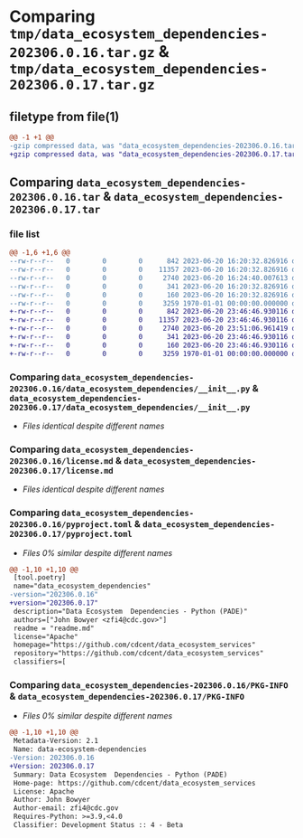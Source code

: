 # Comparing `tmp/data_ecosystem_dependencies-202306.0.16.tar.gz` & `tmp/data_ecosystem_dependencies-202306.0.17.tar.gz`

## filetype from file(1)

```diff
@@ -1 +1 @@
-gzip compressed data, was "data_ecosystem_dependencies-202306.0.16.tar", max compression
+gzip compressed data, was "data_ecosystem_dependencies-202306.0.17.tar", max compression
```

## Comparing `data_ecosystem_dependencies-202306.0.16.tar` & `data_ecosystem_dependencies-202306.0.17.tar`

### file list

```diff
@@ -1,6 +1,6 @@
--rw-r--r--   0        0        0      842 2023-06-20 16:20:32.826916 data_ecosystem_dependencies-202306.0.16/data_ecosystem_dependencies/__init__.py
--rw-r--r--   0        0        0    11357 2023-06-20 16:20:32.826916 data_ecosystem_dependencies-202306.0.16/license.md
--rw-r--r--   0        0        0     2740 2023-06-20 16:24:40.007613 data_ecosystem_dependencies-202306.0.16/pyproject.toml
--rw-r--r--   0        0        0      341 2023-06-20 16:20:32.826916 data_ecosystem_dependencies-202306.0.16/readme.md
--rw-r--r--   0        0        0      160 2023-06-20 16:20:32.826916 data_ecosystem_dependencies-202306.0.16/setup.cfg
--rw-r--r--   0        0        0     3259 1970-01-01 00:00:00.000000 data_ecosystem_dependencies-202306.0.16/PKG-INFO
+-rw-r--r--   0        0        0      842 2023-06-20 23:46:46.930116 data_ecosystem_dependencies-202306.0.17/data_ecosystem_dependencies/__init__.py
+-rw-r--r--   0        0        0    11357 2023-06-20 23:46:46.930116 data_ecosystem_dependencies-202306.0.17/license.md
+-rw-r--r--   0        0        0     2740 2023-06-20 23:51:06.961419 data_ecosystem_dependencies-202306.0.17/pyproject.toml
+-rw-r--r--   0        0        0      341 2023-06-20 23:46:46.930116 data_ecosystem_dependencies-202306.0.17/readme.md
+-rw-r--r--   0        0        0      160 2023-06-20 23:46:46.930116 data_ecosystem_dependencies-202306.0.17/setup.cfg
+-rw-r--r--   0        0        0     3259 1970-01-01 00:00:00.000000 data_ecosystem_dependencies-202306.0.17/PKG-INFO
```

### Comparing `data_ecosystem_dependencies-202306.0.16/data_ecosystem_dependencies/__init__.py` & `data_ecosystem_dependencies-202306.0.17/data_ecosystem_dependencies/__init__.py`

 * *Files identical despite different names*

### Comparing `data_ecosystem_dependencies-202306.0.16/license.md` & `data_ecosystem_dependencies-202306.0.17/license.md`

 * *Files identical despite different names*

### Comparing `data_ecosystem_dependencies-202306.0.16/pyproject.toml` & `data_ecosystem_dependencies-202306.0.17/pyproject.toml`

 * *Files 0% similar despite different names*

```diff
@@ -1,10 +1,10 @@
 [tool.poetry]
 name="data_ecosystem_dependencies"
-version="202306.0.16"
+version="202306.0.17"
 description="Data Ecosystem  Dependencies - Python (PADE)"
 authors=["John Bowyer <zfi4@cdc.gov>"]
 readme = "readme.md"
 license="Apache"
 homepage="https://github.com/cdcent/data_ecosystem_services"
 repository="https://github.com/cdcent/data_ecosystem_services"
 classifiers=[
```

### Comparing `data_ecosystem_dependencies-202306.0.16/PKG-INFO` & `data_ecosystem_dependencies-202306.0.17/PKG-INFO`

 * *Files 0% similar despite different names*

```diff
@@ -1,10 +1,10 @@
 Metadata-Version: 2.1
 Name: data-ecosystem-dependencies
-Version: 202306.0.16
+Version: 202306.0.17
 Summary: Data Ecosystem  Dependencies - Python (PADE)
 Home-page: https://github.com/cdcent/data_ecosystem_services
 License: Apache
 Author: John Bowyer
 Author-email: zfi4@cdc.gov
 Requires-Python: >=3.9,<4.0
 Classifier: Development Status :: 4 - Beta
```

